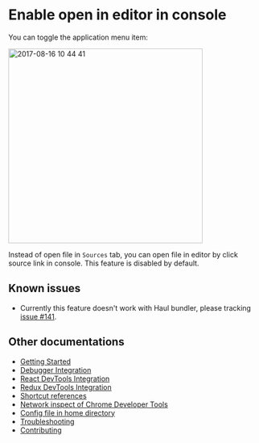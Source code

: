# Enable open in editor in console

You can toggle the application menu item:

<img width="386" alt="2017-08-16 10 44 41" src="https://user-images.githubusercontent.com/3001525/29369913-91f2e584-8269-11e7-8ebb-10d881aa5f0a.png">

Instead of open file in `Sources` tab, you can open file in editor by click source link in console. This feature is disabled by default.

## Known issues

- Currently this feature doesn't work with Haul bundler, please tracking [issue #141](https://github.com/jhen0409/react-native-debugger/issues/141).

## Other documentations

- [Getting Started](getting-started.md)
- [Debugger Integration](debugger-integration.md)
- [React DevTools Integration](react-devtools-integration.md)
- [Redux DevTools Integration](redux-devtools-integration.md)
- [Shortcut references](shortcut-references.md)
- [Network inspect of Chrome Developer Tools](network-inspect-of-chrome-devtools.md)
- [Config file in home directory](config-file-in-home-directory.md)
- [Troubleshooting](troubleshooting.md)
- [Contributing](contributing.md)
